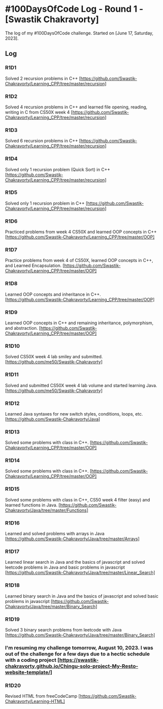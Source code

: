 # #100DaysOfCode Log - Round 1 - [Swastik Chakravorty]

The log of my #100DaysOfCode challenge. Started on [June 17, Saturday, 2023].

## Log

### R1D1 
Solved 2 recursion problems in C++ [https://github.com/Swastik-Chakravorty/Learning_CPP/tree/master/recursion]

### R1D2 
Solved 4 recursion problems in C++ and learned file opening, reading, writing in C from CS50X week 4 [https://github.com/Swastik-Chakravorty/Learning_CPP/tree/master/recursion]

### R1D3 
Solved 6 recursion problems in C++ [https://github.com/Swastik-Chakravorty/Learning_CPP/tree/master/recursion]

### R1D4 
Solved only 1 recursion problem (Quick Sort) in C++ [https://github.com/Swastik-Chakravorty/Learning_CPP/tree/master/recursion]

### R1D5 
Solved only 1 recursion problem in C++ [https://github.com/Swastik-Chakravorty/Learning_CPP/tree/master/recursion]

### R1D6 
Practiced problems from week 4 CS50X and learned OOP concepts in C++ [https://github.com/Swastik-Chakravorty/Learning_CPP/tree/master/OOP]

### R1D7 
Practice problems from week 4 of CS50X, learned OOP concepts in C++, and Learned Encapsulation. [https://github.com/Swastik-Chakravorty/Learning_CPP/tree/master/OOP]

### R1D8 
Learned OOP concepts and inheritance in C++. [https://github.com/Swastik-Chakravorty/Learning_CPP/tree/master/OOP]

### R1D9 
Learned OOP concepts in C++ and remaining inheritance, polymorphism, and abstraction. [https://github.com/Swastik-Chakravorty/Learning_CPP/tree/master/OOP]

### R1D10 
Solved CS50X week 4 lab smiley and submitted. [https://github.com/me50/Swastik-Chakravorty]

### R1D11 
Solved and submitted CS50X week 4 lab volume and started learning Java. [https://github.com/me50/Swastik-Chakravorty]

### R1D12 
Learned Java syntaxes for new switch styles, conditions, loops, etc. [https://github.com/Swastik-Chakravorty/Java]

### R1D13 
Solved some problems with class in C++. [https://github.com/Swastik-Chakravorty/Learning_CPP/tree/master/OOP]

### R1D14 
Solved some problems with class in C++. [https://github.com/Swastik-Chakravorty/Learning_CPP/tree/master/OOP]

### R1D15 
Solved some problems with class in C++, CS50 week 4 filter (easy) and learned functions in Java. [https://github.com/Swastik-Chakravorty/Java/tree/master/Functions]

### R1D16 
Learned and solved problems with arrays in Java [https://github.com/Swastik-Chakravorty/Java/tree/master/Arrays]

### R1D17 
Learned linear search in Java and the basics of javascript and solved leetcode problems in Java and basic problems in javascript [https://github.com/Swastik-Chakravorty/Java/tree/master/Linear_Search]

### R1D18 
Learned binary search in Java and the basics of javascript and solved basic problems in javascript [https://github.com/Swastik-Chakravorty/Java/tree/master/Binary_Search]

### R1D19 
Solved 3 binary search problems from leetcode with Java [https://github.com/Swastik-Chakravorty/Java/tree/master/Binary_Search]

### I'm resuming my challenge tomorrow, August 10, 2023. I was out of the challenge for a few days due to a hectic schedule with a coding project [https://swastik-chakravorty.github.io/Chingu-solo-project-My-Resto-website-template/]

### R1D20 
Revised HTML from freeCodeCamp [https://github.com/Swastik-Chakravorty/Learning-HTML]
